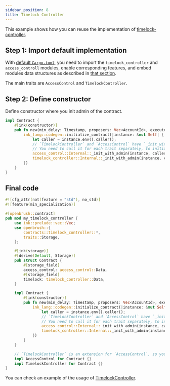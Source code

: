 ```yaml
---
sidebar_position: 8
title: Timelock Controller
---
```


This example shows how you can reuse the implementation of
[timelock-controller](https://github.com/Supercolony-net/openbrush-contracts/tree/main/contracts/src/governance/timelock_controller).

## Step 1: Import default implementation

With [default `Cargo.toml`](/smart-contracts/overview#the-default-toml-of-your-project-with-openbrush),
you need to import the `timelock_controller` and `access_controll` modules, enable corresponding features, and embed modules data structures
as described in [that section](/smart-contracts/overview#reuse-implementation-of-traits-from-openbrush).

The main traits are `AccessControl` and `TimelockController`.

## Step 2: Define constructor

Define constructor where you init admin of the contract.

```rust
impl Contract {
    #[ink(constructor)]
    pub fn new(min_delay: Timestamp, proposers: Vec<AccountId>, executors: Vec<AccountId>) -> Self {
        ink_lang::codegen::initialize_contract(|instance: &mut Self| {
            let caller = instance.env().caller();
            // `TimelockController` and `AccessControl` have `_init_with_admin` methods.
            // You need to call it for each trait separately, to initialize everything for these traits.
            access_control::Internal::_init_with_admin(instance, caller);
            timelock_controller::Internal::_init_with_admin(instance, caller, min_delay, proposers, executors);
        })
    }
}
```

## Final code

```rust
#![cfg_attr(not(feature = "std"), no_std)]
#![feature(min_specialization)]

#[openbrush::contract]
pub mod my_timelock_controller {
    use ink::prelude::vec::Vec;
    use openbrush::{
        contracts::timelock_controller::*,
        traits::Storage,
    };

    #[ink(storage)]
    #[derive(Default, Storage)]
    pub struct Contract {
        #[storage_field]
        access_control: access_control::Data,
        #[storage_field]
        timelock: timelock_controller::Data,
    }

    impl Contract {
        #[ink(constructor)]
        pub fn new(min_delay: Timestamp, proposers: Vec<AccountId>, executors: Vec<AccountId>) -> Self {
            ink_lang::codegen::initialize_contract(|instance: &mut Self| {
                let caller = instance.env().caller();
                // `TimelockController` and `AccessControl` have `_init_with_admin` methods.
                // You need to call it for each trait separately, to initialize everything for these traits.
                access_control::Internal::_init_with_admin(instance, caller);
                timelock_controller::Internal::_init_with_admin(instance, caller, min_delay, proposers, executors);
            })
        }
    }

    // `TimelockController` is an extension for `AccessControl`, so you have to inherit logic related to both modules.
    impl AccessControl for Contract {}
    impl TimelockController for Contract {}
}
```

You can check an example of the usage of [TimelockController](https://github.com/Supercolony-net/openbrush-contracts/tree/main/examples/timelock_controller).